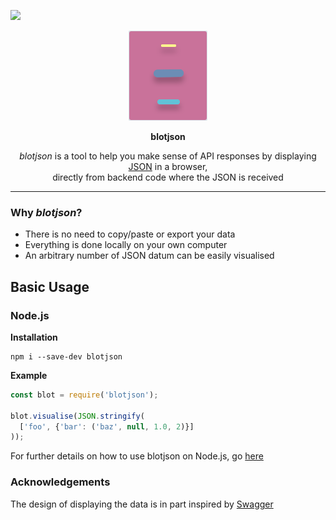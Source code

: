 <a href="https://opensource.org/licenses/MIT"><img src="https://img.shields.io/badge/License-MIT-dae1e7.svg"></a>

<p align=center><img src=./logo_light.svg></p>
<p align=center><b>blotjson</b></p>

<p align=center><i>blotjson</i> is a tool to help you make sense of API responses by displaying <a href="https://www.json.org/json-en.html">JSON</a> in a browser, <br />directly from backend code where the JSON is received</p>

---

### Why *blotjson*?
* There is no need to copy/paste or export your data
* Everything is done locally on your own computer
* An arbitrary number of JSON datum can be easily visualised
## Basic Usage

### Node.js
**Installation**
```
npm i --save-dev blotjson
```
**Example**
```js
const blot = require('blotjson');

blot.visualise(JSON.stringify(
  ['foo', {'bar': ('baz', null, 1.0, 2)}]
));
```

For further details on how to use blotjson on Node.js, go [here](./src/lang/nodejs/README.md)

### Acknowledgements

The design of displaying the data is in part inspired by [Swagger](https://swagger.io)

